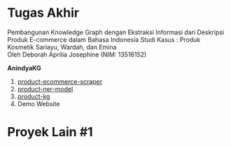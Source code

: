 # Tugas Akhir 
Pembangunan Knowledge Graph dengan Ekstraksi Informasi dari Deskripsi Produk E-commerce dalam Bahasa Indonesia Studi Kasus : Produk Kosmetik Sariayu, Wardah, dan Emina <br>
Oleh Deborah Aprilia Josephine (NIM: 13516152)

**AnindyaKG**
1. [product-ecommerce-scraper](https://github.com/deborrrrrah/product-ecommerce-scraper)
2. [product-ner-model](https://github.com/deborrrrrah/product-ner-model)
3. [product-kg](https://github.com/deborrrrrah/product-kg)
4. Demo Website

# Proyek Lain #1